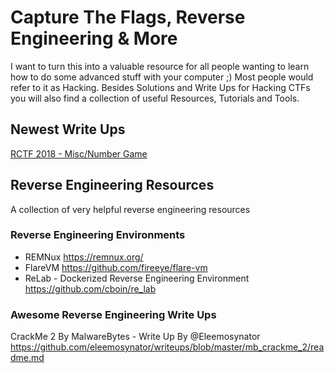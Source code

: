 # Capture The Flags, Reverse Engineering & More

I want to turn this into a valuable resource for all people wanting to learn how to do some advanced stuff with your computer ;) Most people would refer to it as Hacking. Besides Solutions and Write Ups for Hacking CTFs you will also find a collection of useful Resources, Tutorials and Tools. 

## Newest Write Ups

[RCTF 2018 - Misc/Number Game](2018/rctf/misc/numbers-game/README.md)


## Reverse Engineering Resources
A collection of very helpful reverse engineering resources

### Reverse Engineering Environments

- REMNux
 https://remnux.org/
- FlareVM
 https://github.com/fireeye/flare-vm
- ReLab - Dockerized Reverse Engineering Environment
 https://github.com/cboin/re_lab
 
 ### Awesome Reverse Engineering Write Ups
 
CrackMe 2 By MalwareBytes - Write Up By @Eleemosynator
https://github.com/eleemosynator/writeups/blob/master/mb_crackme_2/readme.md

